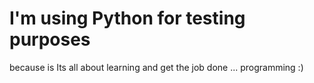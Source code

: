 # I'm using Python for testing purposes

because is Its all about learning and get the job done ... programming  :)
